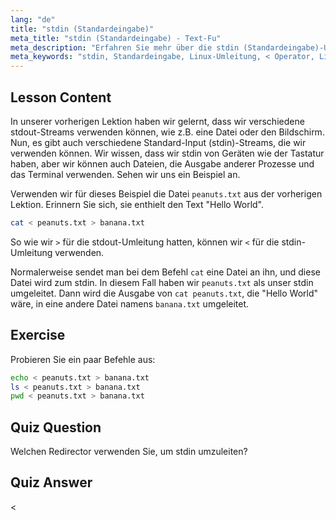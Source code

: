 ```yaml
---
lang: "de"
title: "stdin (Standardeingabe)"
meta_title: "stdin (Standardeingabe) - Text-Fu"
meta_description: "Erfahren Sie mehr über die stdin (Standardeingabe)-Umleitung in Linux. Verstehen Sie, wie der Operator '<' mit Dateien und Befehlen verwendet wird. Entdecken Sie praktische Beispiele und verbessern Sie Ihre Linux-Kommandozeilenkenntnisse."
meta_keywords: "stdin, Standardeingabe, Linux-Umleitung, < Operator, Linux-Tutorial, Kommandozeile, Anfänger, Anleitung"
---
```


## Lesson Content

In unserer vorherigen Lektion haben wir gelernt, dass wir verschiedene stdout-Streams verwenden können, wie z.B. eine Datei oder den Bildschirm. Nun, es gibt auch verschiedene Standard-Input (stdin)-Streams, die wir verwenden können. Wir wissen, dass wir stdin von Geräten wie der Tastatur haben, aber wir können auch Dateien, die Ausgabe anderer Prozesse und das Terminal verwenden. Sehen wir uns ein Beispiel an.

Verwenden wir für dieses Beispiel die Datei `peanuts.txt` aus der vorherigen Lektion. Erinnern Sie sich, sie enthielt den Text "Hello World".

```bash
cat < peanuts.txt > banana.txt
```

So wie wir `>` für die stdout-Umleitung hatten, können wir `<` für die stdin-Umleitung verwenden.

Normalerweise sendet man bei dem Befehl `cat` eine Datei an ihn, und diese Datei wird zum stdin. In diesem Fall haben wir `peanuts.txt` als unser stdin umgeleitet. Dann wird die Ausgabe von `cat peanuts.txt`, die "Hello World" wäre, in eine andere Datei namens `banana.txt` umgeleitet.

## Exercise

Probieren Sie ein paar Befehle aus:

```bash
echo < peanuts.txt > banana.txt
ls < peanuts.txt > banana.txt
pwd < peanuts.txt > banana.txt
```

## Quiz Question

Welchen Redirector verwenden Sie, um stdin umzuleiten?

## Quiz Answer

<

